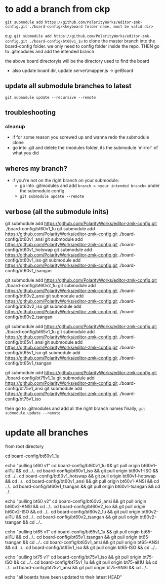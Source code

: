 # to add a branch from ckp

`git submodule add https://github.com/PolarityWorks/editor-zmk-config.git ./board-config/<keyboard folder name, must be valid dir>`

e.g. `git submodule add https://github.com/PolarityWorks/editor-zmk-config.git ./board-config/bt60v1_1u` to clone the master branch into the board-config folder. we only need to config folder inside the repo. THEN go to .gitmodules and add the intended branch

the above board directoryis will be the directory used to find the board

- also update board dir, update server\mapper.js -> getBoard

## update all submodule branches to latest

`git submodule update --recursive --remote`

## troubleshooting

### cleanup

- if for some reason you screwed up and wanna redo the submodule clone
- go into .git and delete the /modules folder, its the submodule 'mirror' of what you did

## wheres my branch?

- if you're not on the right branch on your submodule:
  - go into .gitmodules and add `branch = <your intended branch>` under the submodule config
  - `git submodule update --remote`

## verbose (all the submodule inits)

git submodule add https://github.com/PolarityWorks/editor-zmk-config.git ./board-config/bt60v1_1u
git submodule add https://github.com/PolarityWorks/editor-zmk-config.git ./board-config/bt60v1_ansi
git submodule add https://github.com/PolarityWorks/editor-zmk-config.git ./board-config/bt60v1_hotswap
git submodule add https://github.com/PolarityWorks/editor-zmk-config.git ./board-config/bt60v1_iso
git submodule add https://github.com/PolarityWorks/editor-zmk-config.git ./board-config/bt60v1_tsangan

git submodule add https://github.com/PolarityWorks/editor-zmk-config.git ./board-config/bt60v2_1u
git submodule add https://github.com/PolarityWorks/editor-zmk-config.git ./board-config/bt60v2_ansi
git submodule add https://github.com/PolarityWorks/editor-zmk-config.git ./board-config/bt60v2_iso
git submodule add https://github.com/PolarityWorks/editor-zmk-config.git ./board-config/bt60v2_tsangan

git submodule add https://github.com/PolarityWorks/editor-zmk-config.git ./board-config/bt65v1_1u
git submodule add https://github.com/PolarityWorks/editor-zmk-config.git ./board-config/bt65v1_ansi
git submodule add https://github.com/PolarityWorks/editor-zmk-config.git ./board-config/bt65v1_iso
git submodule add https://github.com/PolarityWorks/editor-zmk-config.git ./board-config/bt65v1_tsangan

git submodule add https://github.com/PolarityWorks/editor-zmk-config.git ./board-config/bt75v1_1u
git submodule add https://github.com/PolarityWorks/editor-zmk-config.git ./board-config/bt75v1_ansi
git submodule add https://github.com/PolarityWorks/editor-zmk-config.git ./board-config/bt75v1_iso

then go to .gitmodules and add all the right branch names
finally, `git submodule update --remote`

# update all branches

from root directory

cd board-config/bt60v1_1u

echo "pulling bt60 v1"
cd board-config/bt60v1_1u && git pull origin bt60v1-all1U && cd ../..
cd board-config/bt60v1_iso && git pull origin bt60v1-ISO && cd ../..
cd board-config/bt60v1_hotswap && git pull origin bt60v1-hotswap && cd ../..
cd board-config/bt60v1_ansi && git pull origin bt60v1-ANSI && cd ../..
cd board-config/bt60v1_tsangan && git pull origin bt60v1-tsangan && cd ../..

echo "pulling bt60 v2"
cd board-config/bt60v2_ansi && git pull origin bt60v2-ANSI && cd ../..
cd board-config/bt60v2_iso && git pull origin bt60v2-ISO && cd ../..
cd board-config/bt60v2_1u && git pull origin bt60v2-all1U && cd ../..
cd board-config/bt60v2_tsangan && git pull origin bt60v2-tsangan && cd ../..

echo "pulling bt65 v1"
cd board-config/bt65v1_1u && git pull origin bt65-all1U && cd ../..
cd board-config/bt65v1_tsangan && git pull origin bt65-tsangan && cd ../..
cd board-config/bt65v1_ansi && git pull origin bt65-ANSI && cd ../..
cd board-config/bt65v1_iso && git pull origin bt65-ISO && cd ../..

echo "pulling bt75 v1"
cd board-config/bt75v1_iso && git pull origin bt75-ISO && cd ../..
cd board-config/bt75v1_1u && git pull origin bt75-all1U && cd ../..
cd board-config/bt75v1_ansi && git pull origin bt75-ANSI && cd ../..

echo "all boards have been updated to their latest HEAD"
